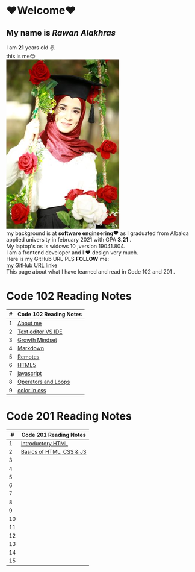 # ❤Welcome❤
## My name is *Rawan Alakhras* 
I am **21** years old ✌. <br>this is me😊<br>
![me](me.JPG)<br>
my background is at **software engineering❤** as I graduated from Albalqa applied university in february 2021 with GPA **3.21** .<br>
My laptop's os  is widows 10 ,version  19041.804.<br>
I am a frontend developer and I ❤ design very much.<br>
Here is my GitHub URL PLS **FOLLOW** me:<br>
[my GitHub URL linke](https://github.com/RawanAlakhras)<br>
This page about what   I have learned and read in Code 102 and 201 .
# Code 102 Reading Notes

| # | Code 102 Reading Notes             |
| --| ---------------------------------  |
| 1 | [About me](README.md)              |
| 2 | [Text editor VS IDE ](class-1.md)  |
| 3 | [Growth Mindset](class-2.md)       |
| 4 | [Markdown](Markdown.md)            |
| 5 | [Remotes](Remotes.md)              |
| 6 | [HTML5](HTML&css.md)               |
| 7 | [javascript](javascript.md)        |
| 8 | [Operators and Loops](OperatorsandLoops.md)|
| 9 | [color in css](color.md)|
# Code 201 Reading Notes
| #  | Code 201 Reading Notes             |
| ---| ---------------------------------- |
| 1 | [Introductory HTML](class-01.md)   |
| 2 | [Basics of HTML, CSS & JS](class-02.md)    |
| 3 |                                    |
| 4 |                                    |
| 5 |                                    |
| 6 |                                    |
| 7 |                                    |
| 8 |                                    |
| 9 |                                    |
| 10 |                                    |
| 11 |                                    |
| 12 |                                    |
| 13 |                                    |
| 14 |                                    |
| 15 |                                    |


